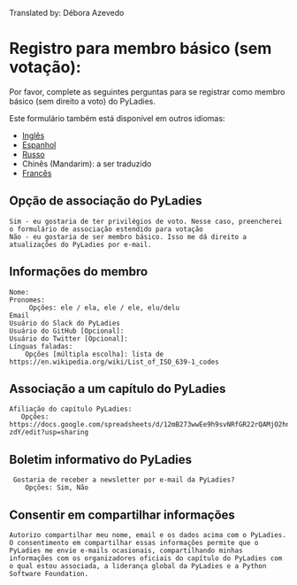 Translated by: Débora Azevedo


# Registro para membro básico (sem votação):

Por favor, complete as seguintes perguntas para se registrar como membro básico (sem direito a voto) do PyLadies.

Este formulário também está disponível em outros idiomas:

- [Inglês](https://github.com/pyladies/project-admin-logisitics/blob/master/forms/basic-membership-form-en.md)
- [Espanhol](https://github.com/pyladies/project-admin-logisitics/blob/master/forms/basic-membership-form-es.md)
- [Russo](https://github.com/pyladies/project-admin-logisitics/blob/master/forms/basic-membership-form-es.md)
- Chinês (Mandarim): a ser traduzido
- [Francês](https://github.com/pyladies/project-admin-logisitics/blob/master/forms/basic-membership-form-fr.md)

## Opção de associação do PyLadies
    
    Sim - eu gostaria de ter privilégios de voto. Nesse caso, preencherei o formulário de associação estendido para votação
    Não - eu gostaria de ser membro básico. Isso me dá direito a atualizações do PyLadies por e-mail.


## Informações do membro
    Nome:
    Pronomes:
         Opções: ele / ela, ele / ele, elu/delu 
    Email
    Usuário do Slack do PyLadies
    Usuário do GitHub [Opcional]:
    Usuário do Twitter [Opcional]:
    Línguas faladas:
        Opções [múltipla escolha]: lista de https://en.wikipedia.org/wiki/List_of_ISO_639-1_codes

## Associação a um capítulo do PyLadies

    Afiliação do capítulo PyLadies:
       Opções: https://docs.google.com/spreadsheets/d/12mB273wwEe9h9svNRfGR22rQAMjO2hn_lahWzMT-zdY/edit?usp=sharing

## Boletim informativo do PyLadies

     Gostaria de receber a newsletter por e-mail da PyLadies?
        Opções: Sim, Não

## Consentir em compartilhar informações

    Autorizo ​​compartilhar meu nome, email e os dados acima com o PyLadies. O consentimento em compartilhar essas informações permite que o PyLadies me envie e-mails ocasionais, compartilhando minhas informações com os organizadores oficiais do capítulo do PyLadies com o qual estou associada, a liderança global da PyLadies e a Python Software Foundation.
